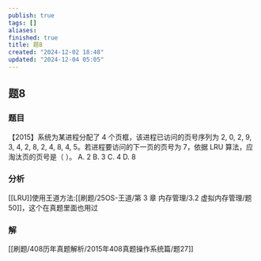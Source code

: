 ```yaml
---
publish: true
tags: []
aliases: 
finished: true
title: 题8
created: "2024-12-02 18:48"
updated: "2024-12-04 05:05"
---
```

## 题8
### 题目
【2015】系统为某进程分配了 4 个页框，该进程已访问的页号序列为 2, 0, 2, 9, 3, 4, 2, 8, 2, 4, 8, 4, 5。若进程要访问的下一页的页号为 7，依据 LRU 算法，应淘汰页的页号是（ ）。
A. 2
B. 3
C. 4
D. 8
### 分析
[[LRU]]使用王道方法:[[刷题/25OS-王道/第 3 章 内存管理/3.2 虚拟内存管理/题50]]，这个在真题里面也用过
### 解
[[刷题/408历年真题解析/2015年408真题操作系统篇/题27]]
